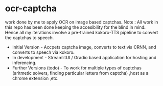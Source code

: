 # ocr-captcha
work done by me to apply OCR on image based captchas. 
Note : All work in this repo has been done keeping the accesibility for the blind in mind. Hence all my iterations involve a pre-trained kokoro-TTS pipeline to convert the captchas to speech. 

 - Initial Version - Accpets captcha image, converts to text via CRNN, and converts to speech via kokoro. 
 - In development - StreamlitUI / Gradio based application for hosting and inferencing. 
 - Further Versions (todo) - To work for multiple types of captchas (aritmetic solvers, finding particular letters from captcha) ,host as a chrome extension ,etc.  
